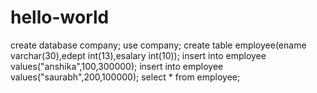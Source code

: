 # hello-world
create database company;
use company;
create table employee(ename varchar(30),edept int(13),esalary int(10));
insert into employee values("anshika",100,300000);
insert into employee values("saurabh",200,100000);
select * from employee;
